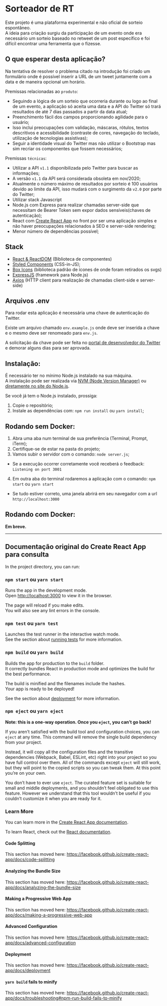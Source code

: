 # **Sorteador de RT**

Este projeto é uma plataforma experimental e não oficial de sorteio espontâneo.  
A ideia para criação surgiu da participação de um evento onde era necessário um sorteio baseado no retweet de um post específico e foi difícil encontrar uma ferramenta que o fizesse.

## **O que esperar desta aplicação?**

Na tentativa de resolver o problema citado na introdução foi criado um formulário onde é possível inserir a URL de um tweet juntamente com a data e de maneira opcional um horário.

Premissas relacionadas ao `produto`: 

- Seguindo a lógica de um sorteio que ocorreria durante ou logo ao final de um evento, a aplicação só aceita uma data e a API do Twitter só trará resultados de até 7 dias passados a partir da data atual;
- Preenchimento fácil dos campos proporcionando agilidade para o usuário;
 - Isso inclui preocupações com validação, máscaras, rótulos, textos descritivos e acessibilidade (contraste de cores, navegação do teclado, utilização de tecnologias assistivas);
- Seguir a identidade visual do Twitter mas não utilizar o Bootstrap mas sim recriar os componentes que fossem necessários;

Premissas `técnicas`:

- Utilizar a API `v1.1` disponibilizada pelo Twitter para buscar as informações;
 - A versão `v1.1` da API será considerada obsoleta em nov/2020;
 - Atualmente o número máximo de resultados por sorteio é 100 usuários devido ao limite da API, isso mudará com o surgimento da `v2.0` por parte do Twitter;
- Utilizar stack Javascript
 - Node.js com Express para realizar chamadas server-side que necessitam de Bearer Token sem expor dados sensíveis(chaves de autenticação);
 - React com [Create React App](https://github.com/facebook/create-react-app) no front por ser uma aplicação simples e não haver preocupações relacionados à SEO e server-side rendering;
- Menor número de dependências possível;

## **Stack**

- [React & ReactDOM](https://pt-br.reactjs.org/) (Biblioteca de componentes)
- [Styled Components](https://styled-components.com/) (CSS-in-JS);
- [Box Icons](https://boxicons.com/) (biblioteca padrão de ícones de onde foram retirados os svgs)
- [ExpressJS](https://expressjs.com/pt-br/) (framework para Node.js)
- [Axios](https://github.com/axios/axios) (HTTP client para realização de chamadas client-side e server-side)

## **Arquivos .env**

Para rodar esta aplicação é necessária uma chave de autenticação do Twitter.

Existe um arquivo chamado `env.example.js` onde deve ser inserida a chave e o mesmo deve ser renomeado para `env.js`.

A solicitação da chave pode ser feita no [portal de desenvolvedor do Twitter](https://developer.twitter.com/en/apply-for-access) e demorar alguns dias para ser aprovada.

## Instalação:

É necessário ter no mínimo Node.js instalado na sua máquina.  
A instalação pode ser realizada via [NVM (Node Version Manager)](https://github.com/nvm-sh/nvm) ou [diretamente no site do Node.js](https://nodejs.org/en/).

Se você já tem o Node.js instalado, prossiga:

1. Copie o repositório;
2. Instale as dependências com: `npm run install` ou `yarn install`;

## Rodando sem Docker:

1. Abra uma aba num terminal de sua preferência (Terminal, Prompt, iTerm);
2. Certifique-se de estar na pasta do projeto;
3. Vamos subir o servidor com o comando: `node server.js`;
 - Se a execução ocorrer corretamente você receberá o feedback: `Listening on port 3001`
4. Em outra aba do terminal rodaremos a aplicação com o comando: `npm start` ou `yarn start` 
 - Se tudo estiver correto, uma janela abrirá em seu navegador com a url `http://localhost:3000`

## Rodando com Docker:

**Em breve.**

---

## Documentação original do Create React App para consulta

In the project directory, you can run:

### `npm start` ou `yarn start`

Runs the app in the development mode.<br />
Open [http://localhost:3000](http://localhost:3000) to view it in the browser.

The page will reload if you make edits.<br />
You will also see any lint errors in the console.

### `npm test` ou `yarn test`

Launches the test runner in the interactive watch mode.<br />
See the section about [running tests](https://facebook.github.io/create-react-app/docs/running-tests) for more information.

### `npm build` ou `yarn build`

Builds the app for production to the `build` folder.<br />
It correctly bundles React in production mode and optimizes the build for the best performance.

The build is minified and the filenames include the hashes.<br />
Your app is ready to be deployed!

See the section about [deployment](https://facebook.github.io/create-react-app/docs/deployment) for more information.

### `npm eject` ou `yarn eject`

**Note: this is a one-way operation. Once you `eject`, you can’t go back!**

If you aren’t satisfied with the build tool and configuration choices, you can `eject` at any time. This command will remove the single build dependency from your project.

Instead, it will copy all the configuration files and the transitive dependencies (Webpack, Babel, ESLint, etc) right into your project so you have full control over them. All of the commands except `eject` will still work, but they will point to the copied scripts so you can tweak them. At this point you’re on your own.

You don’t have to ever use `eject`. The curated feature set is suitable for small and middle deployments, and you shouldn’t feel obligated to use this feature. However we understand that this tool wouldn’t be useful if you couldn’t customize it when you are ready for it.

### Learn More

You can learn more in the [Create React App documentation](https://facebook.github.io/create-react-app/docs/getting-started).

To learn React, check out the [React documentation](https://reactjs.org/).

#### Code Splitting

This section has moved here: https://facebook.github.io/create-react-app/docs/code-splitting

#### Analyzing the Bundle Size

This section has moved here: https://facebook.github.io/create-react-app/docs/analyzing-the-bundle-size

#### Making a Progressive Web App

This section has moved here: https://facebook.github.io/create-react-app/docs/making-a-progressive-web-app

#### Advanced Configuration

This section has moved here: https://facebook.github.io/create-react-app/docs/advanced-configuration

#### Deployment

This section has moved here: https://facebook.github.io/create-react-app/docs/deployment

#### `yarn build` fails to minify

This section has moved here: https://facebook.github.io/create-react-app/docs/troubleshooting#npm-run-build-fails-to-minify
